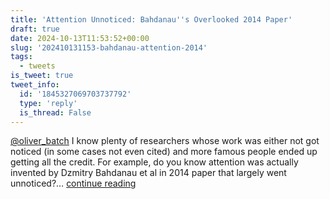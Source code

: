 ```yaml
---
title: 'Attention Unnoticed: Bahdanau''s Overlooked 2014 Paper'
draft: true
date: 2024-10-13T11:53:52+00:00
slug: '202410131153-bahdanau-attention-2014'
tags:
  - tweets
is_tweet: true
tweet_info:
  id: '1845327069703737792'
  type: 'reply'
  is_thread: False
---
```




[@oliver_batch](https://x.com/oliver_batch) I know plenty of researchers whose work was either not got noticed (in some cases not even cited) and  more famous people ended up getting all the credit. For example, do you know attention was actually invented by Dzmitry Bahdanau et al in 2014 paper that largely went unnoticed?… [continue reading](https://x.com/sytelus/status/1845327069703737792)
